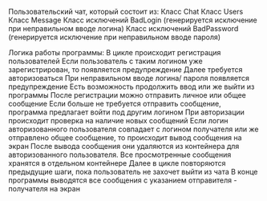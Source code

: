 Пользовательский чат, который состоит из:
Класс Chat
Класс Users
Класс Message
Класс исключений BadLogin (генерируется исключение при неправильном вводе логина)
Класс исключений BadPassword (генерируется исключение при неправильном вводе пароля)

Логика работы программы:
В цикле происходит регистрация пользователей
Если пользователь с таким логином уже зарегистрирован, то появляется предупреждение
Далее требуется авторизоваться
При неправильном вводе логина/ пароля появляется предупреждение
Есть возможность продолжить ввод или же выйти из программы
После регистрации можно отправить личное или общее сообщение
Если больше не требуется отправить сообщение, программа предлагает войти под другим логином
При авторизации происходит проверка на наличие новых сообщений
Если логин авторизованного пользователя совпадает с логином получателя или же отправлено общее сообщение, то происходит вывод сообщения на экран
После вывода сообщения они удаляются из контейнера для авторизованного пользователя. Все просмотренные сообщения хранятся в отдельном контейнере
Далее в цикле повторяются предыдущие шаги, пока пользователь не захочет выйти из чата
В конце программы выводятся все сообщения с указанием отправителя - получателя на экран
